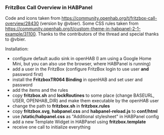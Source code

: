 ### FritzBox Call Overview in HABPanel
Code and icons taken from https://community.openhab.org/t/fritzbox-call-overview/28430 (version by @vbier). Some CSS rules taken from https://community.openhab.org/t/custom-theme-in-habpanel-2-1-example/31100.
Thanks to the contributors of the thread and special thanks to @vbier.

Installation:
* configure default audio sink in openHAB (I am using a Google Home Mini, but you can also use the browser, where HABPanel is running)
* add a user in the FritzBox (configure FritzBox login to use user **and** password first)
* install the **FritzboxTR064 Binding** in openHAB and set user and password
* add the items and the rules
* copy **fritzbox.sh** and **lockRoutines** to some place (change BASEURL, USER, OPENHAB_DIR) and make them executable by the openHAB user
* change the path to **fritzbox.sh** in **fritzbox.rules**
* copy **fritzbox.svg**, **habpanel.css** and **habpanel-reload.js** to **conf/html**
* use **/static/habpanel.css** as "Additional stylesheet" in HABPanel config
* add a new Template Widget in HABPanel using **fritzbox.template**
* receive one call to initialize everything
